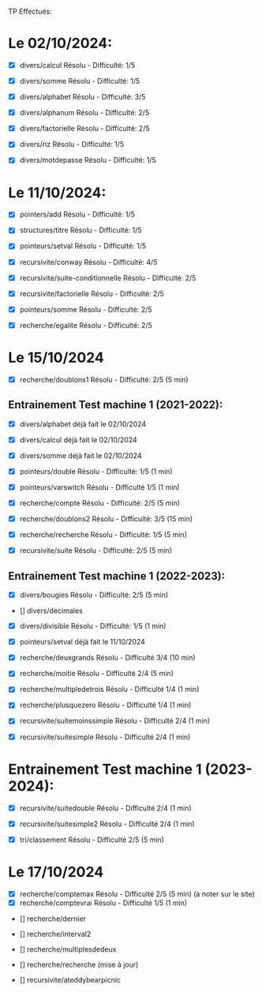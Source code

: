 TP Effectués:

# Le 02/10/2024:
- [X] divers/calcul Résolu - Difficulté: 1/5
- [X] divers/somme Résolu - Difficulté: 1/5
- [X] divers/alphabet Résolu - Difficulté: 3/5
- [X] divers/alphanum Résolu - Difficulté: 2/5
- [X] divers/factorielle Résolu - Difficulté: 2/5
- [X] divers/riz Résolu - Difficulté: 1/5
- [X] divers/motdepasse Résolu - Difficulté: 1/5


# Le 11/10/2024:
- [X] pointers/add Résolu - Difficulté: 1/5
- [X] structures/titre Résolu - Difficulté: 1/5
- [X] pointeurs/setval Résolu - Difficulté: 1/5
- [X] recursivite/conway Résolu - Difficulté: 4/5
- [X] recursivite/suite-conditionnelle Résolu - Difficulté: 2/5
- [X] recursivite/factorielle Résolu - Difficulté: 2/5
- [X] pointeurs/somme Résolu - Difficulté: 2/5
- [X] recherche/egalite Résolu - Difficulté: 2/5


# Le 15/10/2024

- [X] recherche/doublons1 Résolu - Difficulté: 2/5 (5 min)

## Entrainement Test machine 1 (2021-2022):

- [X] divers/alphabet déjà fait le 02/10/2024
- [X] divers/calcul déjà fait le 02/10/2024
- [X] divers/somme  déjà fait le 02/10/2024

- [X] pointeurs/double Résolu - Difficulté: 1/5 (1 min)
- [X] pointeurs/varswitch Résolu - Difficulté 1/5 (1 min)

- [X] recherche/compte Résolu - Difficulté: 2/5 (5 min)
- [X] recherche/doublons2 Résolu - Difficulté: 3/5 (15 min)
- [X] recherche/recherche Résolu - Difficulté: 1/5 (5 min)

- [X] recursivite/suite Résolu - Difficulté: 2/5 (5 min)

## Entrainement Test machine 1 (2022-2023):

- [X] divers/bougies Résolu - Difficulté: 2/5 (5 min)
- [] divers/decimales
- [X] divers/divisible Résolu - Difficulté: 1/5 (1 min)

- [X] pointeurs/setval déjà fait le 11/10/2024

- [X] recherche/deuxgrands Résolu - Difficulté 3/4 (10 min)
- [X] recherche/moitie Résolu - Difficulté 2/4 (5 min)
- [X] recherche/multipledetrois Résolu - Difficulté 1/4 (1 min)
- [X] recherche/plusquezero Résolu - Difficulté 1/4 (1 min)

- [X] recursivite/suitemoinssimple Résolu - Difficulté 2/4 (1 min)
- [X] recursivite/suitesimple Résolu - Difficulté 2/4 (1 min)

# Entrainement Test machine 1 (2023-2024):


- [X] recursivite/suitedouble Résolu - Difficulté 2/4 (1 min)
- [X] recursivite/suitesimple2 Résolu - Difficulté 2/4 (1 min)

- [X] tri/classement Résolu - Difficulté 2/5 (5 min)

# Le 17/10/2024
- [X] recherche/comptemax Résolu - Difficulté 2/5 (5 min) (à noter sur le site)
- [X] recherche/comptevrai Résolu - Difficulté 1/5 (1 min)
- [] recherche/dernier
- [] recherche/interval2
- [] recherche/multiplesdedeux
- [] recherche/recherche (mise à jour)

- [] recursivite/ateddybearpicnic


<!-- 🎉  -->